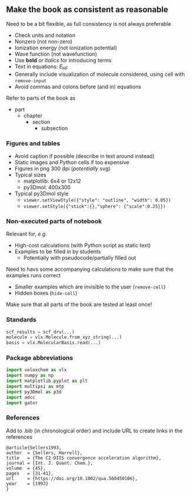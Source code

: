 ## Make the book as consistent as reasonable

Need to be a bit flexible, as full consistency is not always preferable

- Check units and notation
- Nonzero (not non-zero)
- Ionization energy (not ionization potential)
- Wave function (not wavefunction)
- Use **bold** or *italics* for introducing terms
- Text in equations: $E_{\mathrm{HF}}$
- Generally include visualization of molecule considered, using cell with `remove-input`
- Avoid commas and colons before (and in) equations

Refer to parts of the book as
- part
    - chapter
        - section
            - subsection


### Figures and tables

- Avoid caption if possible (describe in text around instead)
- Static images and Python cells if too expensive
- Figures in png 300 dpi (*potentially* svg)
- Typical sizes
    - matplotlib: 6x4 or 12x12
    - py3Dmol: 400x300
- Typical py3Dmol style
    - `viewer.setViewStyle({"style": "outline", "width": 0.05})`
    - `viewer.setStyle({"stick":{},"sphere": {"scale":0.25}})`


### Non-executed parts of notebook

Relevant for, *e.g.*

- High-cost calculations (with Python script as static text)
- Examples to be filled in by students
    - Potentially with pseudocode/partially filled out

Need to havs some accompanying calculations to make sure that the examples runs correct
- Smaller examples which are invisible to the user (`remove-cell`)
- Hidden boxes (`hide-cell`)

Make sure that all parts of the book are tested at least once!

### Standards

```python
scf_results = scf_drv(...)
molecule = vlx.Molecule.from_xyz_string(...)
basis = vlx.MolecularBasis.read(...)
```

### Package abbreviations

```python
import veloxchem as vlx
import numpy as np
import matplotlib.pyplot as plt
import multipsi as mtp
import py3Dmol as p3d
import adcc
import gator
```

### References

Add to .bib (in chronological order) and include URL to create links in the references

```
@article{Sellers1993,
author  = {Sellers, Harrell},
title   = {The C2-DIIS convergence acceleration algorithm},
journal = {Int. J. Quant. Chem.},
volume  = {45},
pages   = {31-41},
url     = {https://doi.org/10.1002/qua.560450106},
year    = {1993}
}
```
